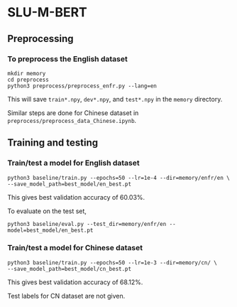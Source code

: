 # SLU-M-BERT

## Preprocessing

### To preprocess the English dataset

```
mkdir memory
cd preprocess
python3 preprocess/preprocess_enfr.py --lang=en
```
This will save `train*.npy`, `dev*.npy`, and `test*.npy` 
in the `memory` directory.

Similar steps are done for Chinese dataset 
in `preprocess/preprocess_data_Chinese.ipynb`.


## Training and testing

### Train/test a model for English dataset

```
python3 baseline/train.py --epochs=50 --lr=1e-4 --dir=memory/enfr/en \
--save_model_path=best_model/en_best.pt
```

This gives best validation accuracy of 60.03%.

To evaluate on the test set,

```
python3 baseline/eval.py --test_dir=memory/enfr/en --model=best_model/en_best.pt
```


### Train/test a model for Chinese dataset

```
python3 baseline/train.py --epochs=50 --lr=1e-3 --dir=memory/cn/ \
--save_model_path=best_model/cn_best.pt
```

This gives best validation accuracy of 68.12%.

Test labels for CN dataset are not given.



